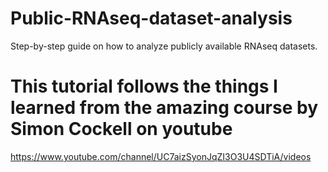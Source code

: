 # Public-RNAseq-dataset-analysis
Step-by-step guide on how to analyze publicly available RNAseq datasets.

# This tutorial follows the things I learned from the amazing course by Simon Cockell on youtube
https://www.youtube.com/channel/UC7aizSyonJqZI3O3U4SDTiA/videos
